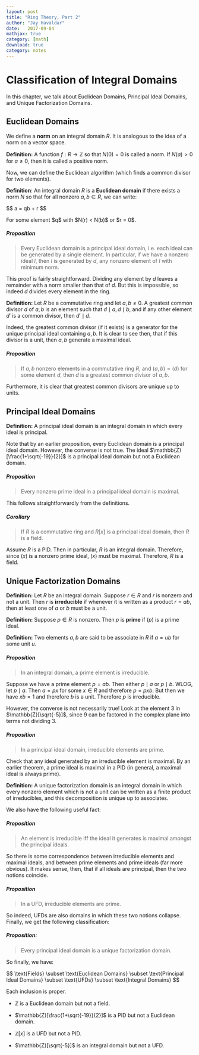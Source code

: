 ```yaml
---
layout: post
title: "Ring Theory, Part 2"
author: "Jay Havaldar"
date:   2017-09-04
mathjax: true
category: [math]
download: true
category: notes
---
```


# Classification of Integral Domains

In this chapter, we talk about Euclidean Domains, Principal Ideal Domains, and Unique Factorization Domains.

## Euclidean Domains

We define a **norm** on an integral domain $R$. It is analogous to the idea of a norm on a vector space.

**Definition:** A function $f: R\rightarrow \mathbb{Z}$ so that $N(0) = 0$ is called a norm. If $N(a) > 0$ for $a\ne 0$, then it is called a positive norm.

Now, we can define the Euclidean algorithm (which finds a common divisor for two elements).

**Definition**: An integral domain $R$ is a **Euclidean domain** if there exists a norm $N$ so that for all nonzero $a,b \in R$, we can write:
<p>
$$
a = qb + r
$$
</p>
For some element $q$ with $N(r) < N(b)$ or $r = 0$.

##### Proposition

> Every Euclidean domain is a principal ideal domain, i.e. each ideal can be generated by a single element. In particular, if we have a nonzero ideal $I$, then $I$ is generated by $d$, any nonzero element of $I$ with minimum norm.

This proof is fairly straightforward. Dividing any element by $d$ leaves a remainder with a norm smaller than that of $d$. But this is impossible, so indeed $d$ divides every element in the ring.

**Definition:** Let $R$ be a commutative ring and let $a,b \ne 0$. A greatest common divisor $d$ of $a, b$ is an element such that $d \mid a, d\mid b$, and if any other element $d'$ is a common divisor, then $d' \mid d$. 

Indeed, the greatest common divisor (if it exists) is a generator for the unique principal ideal containing $a,b$. It is clear to see then, that if this divisor is a unit, then $a,b$ generate a maximal ideal.

##### Proposition

> If $a,b$ nonzero elements in a commutative ring $R$, and $(a,b) = (d)$ for some element $d$, then $d$ is a greatest common divisor of $a,b$.

Furthermore, it is clear that greatest common divisors are unique up to units.

## Principal Ideal Domains

**Definition:** A principal ideal domain is an integral domain in which every ideal is principal.

Note that by an earlier proposition, every Euclidean domain is a principal ideal domain. However, the converse is not true. The ideal $\mathbb{Z}[\frac{1+\sqrt{-19}}{2}]$ is a principal ideal domain but not a Euclidean domain.

##### Proposition

> Every nonzero prime ideal in a principal ideal domain is maximal.

This follows straightforwardly from the definitions.

##### Corollary

> If $R$ is a commutative ring and $R[x]$ is a principal ideal domain, then $R$ is a field.

Assume $R$ is a PID. Then in particular, $R$ is an integral domain. Therefore, since $(x)$ is a nonzero prime ideal, $(x)$ must be maximal. Therefore, $R$ is a field.

## Unique Factorization Domains

**Definition:** Let $R$ be an integral domain. Suppose $r\in R$ and $r$ is nonzero and not a unit. Then $r$ is **irreducible** if whenever it is written as a product $r=ab$, then at least one of $a$ or $b$ must be a unit.

**Definition:** Suppose $p\in R$ is nonzero. Then $p$ is **prime** if $(p)$ is a prime ideal. 

**Definition:** Two elements $a,b$ are said to be associate in $R$ if $a=ub$ for some unit $u$.

##### Proposition

> In an integral domain, a prime element is irreducible.

Suppose we have a prime element $p=ab$. Then either $p \mid a$ or $p \mid b$. WLOG, let $p \mid a$. Then $a=px$ for some $x\in R$ and therefore $p = pxb$. But then we have $xb=1$ and therefore $b$ is a unit. Therefore $p$ is irreducible.

However, the converse is not necessarily true! Look at the element $3$ in $\mathbb{Z}[\sqrt{-5}]$, since $9$ can be factored in the complex plane into terms not dividing $3$.  

##### Proposition

> In a principal ideal domain, irreducible elements are prime.

Check that any ideal generated by an irreducible element is maximal. By an earlier theorem, a prime ideal is maximal in a PID (in general, a maximal ideal is always prime).

**Definition:** A unique factorization domain is an integral domain in which every nonzero element which is not a unit can be written as a finite product of irreducibles, and this decomposition is unique up to associates.

We also have the following useful fact:

##### Proposition

> An element is irreducible iff the ideal it generates is maximal amongst the principal ideals.

So there is some correspondence between irreducible elements and maximal ideals, and between prime elements and prime ideals (far more obvious). It makes sense, then, that if all ideals are principal, then the two notions coincide.

##### Proposition

> In a UFD, irreducible elements are prime.

So indeed, UFDs are also domains in which these two notions collapse. Finally, we get the following classification:

##### Proposition:

> Every principal ideal domain is a unique factorization domain.

So finally, we have:

<p>
$$
\text{Fields} \subset \text{Euclidean Domains} \subset \text{Principal Ideal Domains} \subset \text{UFDs} \subset \text{Integral Domains}
$$
</p>

Each inclusion is proper.

- $\mathbb{Z}$ is a Euclidean domain but not a field.

- $\mathbb{Z}[\frac{1+\sqrt{-19}}{2}]$ is a PID but not a Euclidean domain.

- $\mathbb{Z}[x]$ is a UFD but not a PID.

- $\mathbb{Z}[\sqrt{-5}]$ is an integral domain but not a UFD.